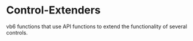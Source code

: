 # Control-Extenders
vb6 functions that use API functions to extend the functionality of several controls.
